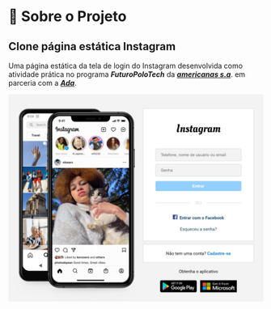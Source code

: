 # :bookmark_tabs: Sobre o Projeto
## Clone página estática Instagram


Uma página estática da tela de login do Instagram desenvolvida como atividade prática no programa ***FuturoPoloTech*** da [***americanas s.a***](https://www.linkedin.com/company/americanas-sa/). em parceria com a [***Ada***](https://www.linkedin.com/school/adatechbr/).


<div align="center">

<img src="./img/layout.jpg" width="1200px" alt="Preview" />

</div>
